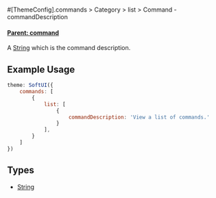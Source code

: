 # 
#[ThemeConfig].commands > Category > list > Command - commandDescription
#### **[Parent: command](/docs/commands/category/list/command)**
A [String](https://developer.mozilla.org/en-US/docs/Web/JavaScript/Reference/Global_Objects/String) which is the command description.

## Example Usage
```js
theme: SoftUI({
    commands: [
        {
            list: [
                {
                    commandDescription: 'View a list of commands.'
                }
            ],
        }
    ]
})
```

## Types
- [String](https://developer.mozilla.org/en-US/docs/Web/JavaScript/Reference/Global_Objects/String)